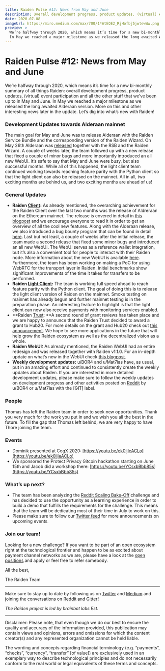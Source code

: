 ```yaml
---
title: Raiden Pulse #12: News from May and June
description: Overall development progress, product updates, (virtual) event participation and all the other stuff that we’ve been up to in May and June.
date: 2020-07-08
imageUrl: https://miro.medium.com/max/700/1*AtEQE2_RjHofbj5jwtewWw.png
preview: >
  We’re halfway through 2020, which means it’s time for a new bi-monthly summary of all things Raiden: overall development progress, product updates, (virtual) event participation and all the other stuff that we’ve been up to in May and June.
  In May we reached a major milestone as we released the long awaited Alderaan version. More on this and other interesting news later in the update. Let’s dig into what’s new with Raiden!
---
```



# Raiden Pulse #12: News from May and June

We’re halfway through 2020, which means it’s time for a new bi-monthly summary of all things Raiden: overall development progress, product updates, (virtual) event participation and all the other stuff that we’ve been up to in May and June. In May we reached a major milestone as we released the long awaited Alderaan version. More on this and other interesting news later in the update. Let’s dig into what’s new with Raiden!


### Development Updates towards Alderaan mainnet

The main goal for May and June was to release Alderaan with the Raiden Service Bundle and the corresponding version of the Raiden Wizard. On May 26th Alderaan was [released](https://github.com/raiden-network/raiden/releases) together with the RSB and the Raiden Wizard. A couple of weeks later, the team followed up with a new release that fixed a couple of minor bugs and more importantly introduced an all new WebUI. It’s safe to say that May and June were busy, but also successful months. While all of this happened, the light client team continued working towards reaching feature parity with the Python client so that the light client can also be released on the mainnet. All in all, two exciting months are behind us, and two exciting months are ahead of us!


### General Updates



*   **Raiden [Client](https://github.com/raiden-network/raiden):** As already mentioned, the overarching achievement for the Raiden Client over the last two months was the release of Aldreraan on the Ethereum mainnet. The release is covered in detail in [this blogpost](https://medium.com/raiden-network/alderaan-mainnet-release-announcement-7f701e58c236) and we encourage everyone to read it in order to get an overview of all the cool new features. Along with the Alderaan release, we also introduced a bug bounty program that can be found in detail [here](https://raiden.network/bug-bounty.html). Last but not least, a couple of weeks after the initial release, the team made a second release that fixed some minor bugs and introduced an all new WebUI. The WebUI serves as a reference wallet integration, but it’s also  a convenient tool for people to interact with their Raiden node. More information about the new WebUI is available [here](https://medium.com/@raiden_network/new-raiden-webui-released-f8d0a311f9ce). Furthermore, the team has been working on making a PoC for using WebRTC for the transport layer in Raiden. Initial benchmarks show significant improvements of the time it takes for transfers to be performed.
*   **Raiden [Light Client](https://github.com/raiden-network/light-client):** The team is working full speed ahead to reach feature parity with the Python client. The goal of doing this is to release the light client version of Raiden on the mainnet. Smoke testing on mainnet has already begun and further mainnet testing is in the preparation phase. An interesting feature to highlight is that the light client can now also receive payments with monitoring services enabled.
*   **Raiden [Trust](https://www.raidentrust.li/): **A second round of grant reviews has taken place and we are happy to announce that the Raiden Trust decided to award a grant to Hub20. For more details on the grant and Hub20 check out [this announcement](https://medium.com/raiden-network/hub20-the-latest-grant-895c9fabcb9c). We hope to see more applications in the future that will help grow the Raiden ecosystem as well as the decentralized vision as a whole.
*   **Raiden WebUI:** As already mentioned, the Raiden WebUI had an entire redesign and was released together with Raiden v1.1.0. For an in-depth update on what’s new in the WebUI check [this blogpost](https://medium.com/@raiden_network/new-raiden-webui-released-f8d0a311f9ce).
*   **Weekly development updates:** u/BOR4 and u/Mat7ias have, as usual, put in an amazing effort and continued to consistently create the weekly updates about Raiden. If you are interested in more detailed development updates, please make sure to follow the weekly updates on development progress and other activities posted on [Reddit](https://www.reddit.com/r/raidennetwork/) by u/BOR4 or u/Mat7ias with the [GIT] label. 


### People

Thomas has left the Raiden team in order to seek new opportunities. Thank you very much for the work you put in and we wish you all the best in the future. To fill the gap that Thomas left behind, we are very happy to have Thore joining the team.


### Events



*   Dominik presented at CogX 2020: [https://youtu.be/ek0ljIeACLo](https://youtu.be/ek0ljIeACLo)
*   We sponsored the Protect Privacy Gitcoin hackathon starting on June 15th and Jacob did a workshop there: [https://youtu.be/YCsxbBbb85s](https://youtu.be/YCsxbBbb85s) 


### What’s up next?



*   The team has been analyzing the [Reddit Scaling Bake-Off](https://www.reddit.com/r/ethereum/comments/hbjx25/the_great_reddit_scaling_bakeoff/) challenge and has decided to use the opportunity as a learning experience in order to build a demo that fulfills the requirements for the challenge. This means that the team will be dedicating most of their time in July to work on this.
*   Please make sure to follow our [Twitter feed](https://twitter.com/raiden_network) for more announcements on upcoming events. 


### Join our team!

Looking for a new challenge? If you want to be part of an open ecosystem right at the technological frontier and happen to be as excited about payment channel networks as we are, please have a look at the [open positions](https://angel.co/brainbot-group/jobs) and apply or feel free to refer somebody.

All the best,

The Raiden Team

- - - 

Make sure to stay up to date by following us on [Twitter](https://twitter.com/raiden_network) and [Medium](https://medium.com/raiden-network) and joining the conversations on [Reddit](https://www.reddit.com/r/raidennetwork/) and [Gitter](https://gitter.im/raiden-network/raiden)!

_The Raiden project is led by brainbot labs Est._

- - - 

Disclaimer: Please note, that even though we do our best to ensure the quality and accuracy of the information provided, this publication may contain views and opinions, errors and omissions for which the content creator(s) and any represented organization cannot be held liable.

The wording and concepts regarding financial terminology (e.g. “payments”, “checks”, “currency”, “transfer” [of value]) are exclusively used in an exemplary way to describe technological principles and do not necessarily conform to the real world or legal equivalents of these terms and concepts.

